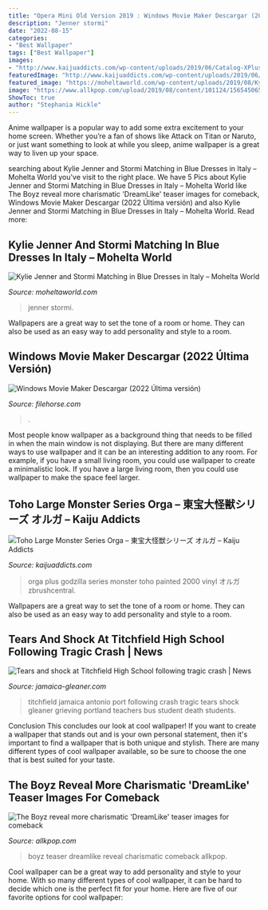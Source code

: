 ```yaml
---
title: "Opera Mini Old Version 2019 : Windows Movie Maker Descargar (2022 última Versión)"
description: "Jenner stormi"
date: "2022-08-15"
categories:
- "Best Wallpaper"
tags: ["Best Wallpaper"]
images:
- "http://www.kaijuaddicts.com/wp-content/uploads/2019/06/Catalog-XPlus-25-Orga-7.jpg"
featuredImage: "http://www.kaijuaddicts.com/wp-content/uploads/2019/06/Catalog-XPlus-25-Orga-7.jpg"
featured_image: "https://moheltaworld.com/wp-content/uploads/2019/08/Kylie-Jenner-and-Stormi-Matching-in-Blue-Dresses-in-Italy-768x403.jpg"
image: "https://www.allkpop.com/upload/2019/08/content/101124/1565450651-ebnfk8quiaeo-jx.jpg"
ShowToc: true
author: "Stephania Hickle"
---
```



Anime wallpaper is a popular way to add some extra excitement to your home screen. Whether you’re a fan of shows like Attack on Titan or Naruto, or just want something to look at while you sleep, anime wallpaper is a great way to liven up your space.

	

		
searching about Kylie Jenner and Stormi Matching in Blue Dresses in Italy – Mohelta World you've visit to the right place. We have 5 Pics about Kylie Jenner and Stormi Matching in Blue Dresses in Italy – Mohelta World like The Boyz reveal more charismatic &#039;DreamLike&#039; teaser images for comeback, Windows Movie Maker Descargar (2022 Última versión) and also Kylie Jenner and Stormi Matching in Blue Dresses in Italy – Mohelta World. Read more:
		
    
## Kylie Jenner And Stormi Matching In Blue Dresses In Italy – Mohelta World

<img loading=lazy src="https://moheltaworld.com/wp-content/uploads/2019/08/Kylie-Jenner-and-Stormi-Matching-in-Blue-Dresses-in-Italy-768x403.jpg" onerror="this.onerror=null;this.src='https://tse3.mm.bing.net/th?id=OIP.zqAMN8Qfs8x8uZMz6WlmuAHaD4&amp;pid=15.1';" alt="Kylie Jenner and Stormi Matching in Blue Dresses in Italy – Mohelta World">

_Source: moheltaworld.com_

>jenner stormi. 

	

Wallpapers are a great way to set the tone of a room or home. They can also be used as an easy way to add personality and style to a room.

    
## Windows Movie Maker Descargar (2022 Última Versión)

<img loading=lazy src="https://static.filehorse.com/screenshots/video-software/windows-movie-maker-screenshot-01.png" onerror="this.onerror=null;this.src='https://tse3.mm.bing.net/th?id=OIP.kY7YN1gfrMirEq9Y5SCd2gHaD4&amp;pid=15.1';" alt="Windows Movie Maker Descargar (2022 Última versión)">

_Source: filehorse.com_

>. 

	

Most people know wallpaper as a background thing that needs to be filled in when the main window is not displaying. But there are many different ways to use wallpaper and it can be an interesting addition to any room. For example, if you have a small living room, you could use wallpaper to create a minimalistic look. If you have a large living room, then you could use wallpaper to make the space feel larger.

    
## Toho Large Monster Series Orga – 東宝大怪獣シリーズ オルガ – Kaiju Addicts

<img loading=lazy src="http://www.kaijuaddicts.com/wp-content/uploads/2019/06/Catalog-XPlus-25-Orga-7.jpg" onerror="this.onerror=null;this.src='https://tse4.mm.bing.net/th?id=OIP.L-NSC5Ofs5CEfK-3ijQU4gHaHa&amp;pid=15.1';" alt="Toho Large Monster Series Orga – 東宝大怪獣シリーズ オルガ – Kaiju Addicts">

_Source: kaijuaddicts.com_

>orga plus godzilla series monster toho painted 2000 vinyl オルガ zbrushcentral. 

	

Wallpapers are a great way to set the tone of a room or home. They can also be used as an easy way to add personality and style to a room.

    
## Tears And Shock At Titchfield High School Following Tragic Crash | News

<img loading=lazy src="https://jamaica-gleaner.com/sites/default/files/styles/jg_article_image/public/media/article_images/2019/05/21/20190521_091922_1_this.jpg?itok=1YdQPLX7" onerror="this.onerror=null;this.src='https://tse2.mm.bing.net/th?id=OIP.ng_KMelbk__HaY-2_ScLfAAAAA&amp;pid=15.1';" alt="Tears and shock at Titchfield High School following tragic crash | News">

_Source: jamaica-gleaner.com_

>titchfield jamaica antonio port following crash tragic tears shock gleaner grieving portland teachers bus student death students. 

	

Conclusion
This concludes our look at cool wallpaper! If you want to create a wallpaper that stands out and is your own personal statement, then it's important to find a wallpaper that is both unique and stylish. There are many different types of cool wallpaper available, so be sure to choose the one that is best suited for your taste.

    
## The Boyz Reveal More Charismatic &#039;DreamLike&#039; Teaser Images For Comeback

<img loading=lazy src="https://www.allkpop.com/upload/2019/08/content/101124/1565450651-ebnfk8quiaeo-jx.jpg" onerror="this.onerror=null;this.src='https://tse4.mm.bing.net/th?id=OIP.JhAZzVgPch1SlkNRio2iTwHaLH&amp;pid=15.1';" alt="The Boyz reveal more charismatic &#039;DreamLike&#039; teaser images for comeback">

_Source: allkpop.com_

>boyz teaser dreamlike reveal charismatic comeback allkpop. 

	

Cool wallpaper can be a great way to add personality and style to your home. With so many different types of cool wallpaper, it can be hard to decide which one is the perfect fit for your home. Here are five of our favorite options for cool wallpaper: 

